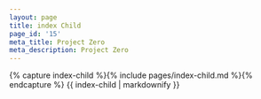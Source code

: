 ```yaml
---
layout: page
title: index Child
page_id: '15'
meta_title: Project Zero
meta_description: Project Zero
---
```

{% capture index-child %}{% include pages/index-child.md %}{% endcapture %}
{{ index-child | markdownify }}